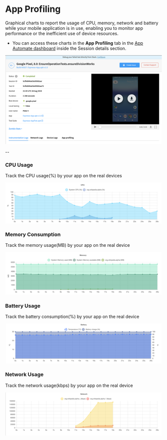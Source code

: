# App Profiling

Graphical charts to report the usage of CPU, memory, network and battery while your mobile application is in use, enabling you to monitor app performance or the inefficient use of device resources.
* You can access these charts in the **App Profiling** tab in the [App Automate dashboard](https://app-automate.browserstack.com/dashboard) inside the Session details section.

![Dashboard](https://github.com/akanksha260991/bs_docs_revamp_content/blob/master/Espresso-Dashboard.png?raw=true)


--

### CPU Usage
Track the CPU usage(%) by your app on the real devices

![CPU Usage](https://github.com/akanksha260991/bs_docs_revamp_content/blob/master/CPU.png?raw=true)


### Memory Consumption
Track the memory usage(MB) by your app on the real device

![Memory Usage](https://github.com/akanksha260991/bs_docs_revamp_content/blob/master/memory.png?raw=true)


### Battery Usage
Track the battery consumption(%) by your app on the real device

![Network Usage](https://github.com/akanksha260991/bs_docs_revamp_content/blob/master/Battery.png?raw=true)


### Network Usage
Track the network usage(kbps) by your app on the real device

![Battery Usage](https://github.com/akanksha260991/bs_docs_revamp_content/blob/master/Network.png?raw=true)
